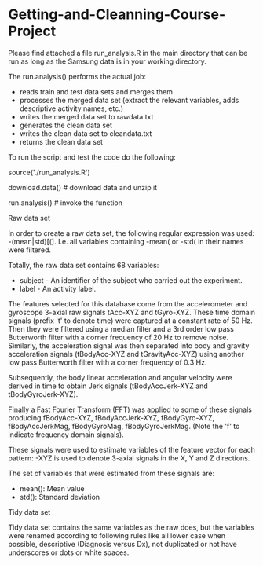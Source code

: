 # Getting-and-Cleanning-Course-Project

Please find attached a file run_analysis.R in the main directory that can be run as long as the Samsung data is in your working directory.

The run.analysis() performs the actual job:
- reads train and test data sets and merges them
- processes the merged data set (extract the relevant variables, adds descriptive activity names, etc.)
- writes the merged data set to rawdata.txt
- generates the clean data set
- writes the clean data set to cleandata.txt
- returns the clean data set


To run the script and test the code do the following:

source('./run_analysis.R')

download.data() # download data and unzip it

run.analysis() # invoke the function

Raw data set

In order to create a raw data set, the following regular expression was used: -(mean|std)[(]. I.e. all variables containing -mean( or -std( in their names were filtered.

Totally, the raw data set contains 68 variables:

- subject - An identifier of the subject who carried out the experiment.
- label - An activity label.

The features selected for this database come from the accelerometer and gyroscope 3-axial raw signals tAcc-XYZ and tGyro-XYZ. These time domain signals (prefix 't' to denote time) were captured at a constant rate of 50 Hz. Then they were filtered using a median filter and a 3rd order low pass Butterworth filter with a corner frequency of 20 Hz to remove noise. Similarly, the acceleration signal was then separated into body and gravity acceleration signals (tBodyAcc-XYZ and tGravityAcc-XYZ) using another low pass Butterworth filter with a corner frequency of 0.3 Hz.

Subsequently, the body linear acceleration and angular velocity were derived in time to obtain Jerk signals (tBodyAccJerk-XYZ and tBodyGyroJerk-XYZ). 

Finally a Fast Fourier Transform (FFT) was applied to some of these signals producing fBodyAcc-XYZ, fBodyAccJerk-XYZ, fBodyGyro-XYZ, fBodyAccJerkMag, fBodyGyroMag, fBodyGyroJerkMag. (Note the 'f' to indicate frequency domain signals).

These signals were used to estimate variables of the feature vector for each pattern:
-XYZ is used to denote 3-axial signals in the X, Y and Z directions.

The set of variables that were estimated from these signals are:

- mean(): Mean value
- std(): Standard deviation

Tidy data set

Tidy data set contains the same variables as the raw does, but the variables were renamed according to following rules like all lower case when possible, descriptive (Diagnosis versus Dx), not duplicated or not have underscores or dots or white spaces.



